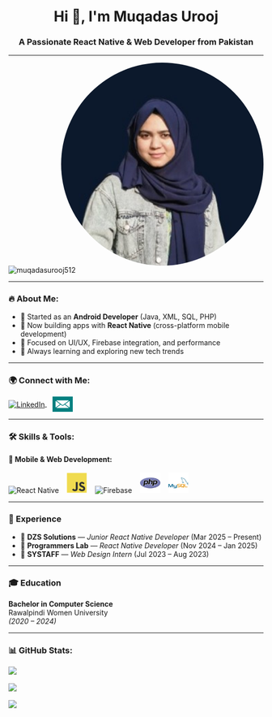 <h1 align="center">Hi 👋, I'm Muqadas Urooj</h1>
<h3 align="center">A Passionate React Native & Web Developer from Pakistan</h3>

---

<img align="right" alt="coding" width="400" src="./image.jpg" style="border-radius:50%;object-fit:cover;aspect-ratio:1/1;" />

<p align="left"> 
  <img src="https://komarev.com/ghpvc/?username=muqadasurooj512&label=Profile%20views&color=0e75b6&style=flat" alt="muqadasurooj512" /> 
</p>

---

### 🔥 About Me:

- 🧠 Started as an **Android Developer** (Java, XML, SQL, PHP)  
- 🚀 Now building apps with **React Native** (cross-platform mobile development)  
- 🔧 Focused on UI/UX, Firebase integration, and performance  
- 🎯 Always learning and exploring new tech trends  

---

### 🌍 Connect with Me:

<p align="left">
  <a href="https://www.linkedin.com/in/muqadasurooj5121472" target="_blank">
    <img align="center" src="https://raw.githubusercontent.com/rahuldkjain/github-profile-readme-generator/master/src/images/icons/Social/linked-in-alt.svg" alt="LinkedIn" height="30" width="40" />
  </a>
  &nbsp;&nbsp;
  <a href="mailto:muqadasurooj39@gmail.com">
    <img align="center" src="https://raw.githubusercontent.com/edent/SuperTinyIcons/master/images/svg/email.svg" alt="Email" height="30" width="40" />
  </a>
</p>

---

### 🛠️ Skills & Tools:

#### 📌 Mobile & Web Development:
<p align="left">
  <img src="https://reactnative.dev/img/header_logo.svg" alt="React Native" width="40" height="40"/>
  &nbsp;&nbsp;
  <img src="https://raw.githubusercontent.com/devicons/devicon/master/icons/javascript/javascript-original.svg" alt="JavaScript" width="40" height="40"/>
  &nbsp;&nbsp;
  <img src="https://www.vectorlogo.zone/logos/firebase/firebase-icon.svg" alt="Firebase" width="40" height="40"/>
  &nbsp;&nbsp;
  <img src="https://raw.githubusercontent.com/devicons/devicon/master/icons/php/php-original.svg" alt="PHP" width="40" height="40"/>
  &nbsp;&nbsp;
  <img src="https://raw.githubusercontent.com/devicons/devicon/master/icons/mysql/mysql-original-wordmark.svg" alt="MySQL" width="40" height="40"/>
</p>

---

### 🧩 Experience

- 💼 **DZS Solutions** — *Junior React Native Developer* (Mar 2025 – Present)  
- 💼 **Programmers Lab** — *React Native Developer* (Nov 2024 – Jan 2025)  
- 💼 **SYSTAFF** — *Web Design Intern* (Jul 2023 – Aug 2023)

---

### 🎓 Education

**Bachelor in Computer Science**  
Rawalpindi Women University  
*(2020 – 2024)*

---

### 📊 GitHub Stats:

<p align="left">
  <img src="https://github-readme-stats.vercel.app/api/top-langs/?username=muqadasurooj512&layout=compact&theme=default" />
</p>

<p>
  <img src="https://github-readme-stats.vercel.app/api?username=muqadasurooj512&show_icons=true&theme=default" />
</p>

<p>
  <img src="https://github-readme-streak-stats.herokuapp.com?user=muqadasurooj512&theme=default" />
</p>

